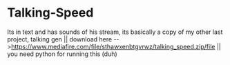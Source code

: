 # Talking-Speed
Its in text and has sounds of his stream, its basically a copy of my other last project, talking gen || download here -->https://www.mediafire.com/file/sthawxenbtgvrwz/talking_speed.zip/file || you need python for running this (duh)
